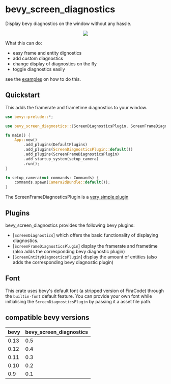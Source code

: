 # bevy_screen_diagnostics

Display bevy diagnostics on the window without any hassle.

<p align="center">
    <img src="https://i.laundmo.com/tENe0/fuxOJOrA74.png/raw">
</p>

What this can do:

- easy frame and entity dignostics
- add custom diagnostics
- change display of diagnostics on the fly
- toggle diagnostics easily

see the [examples](./examples/) on how to do this.

## Quickstart

This adds the framerate and frametime diagnostics to your window.

```rs
use bevy::prelude::*;

use bevy_screen_diagnostics::{ScreenDiagnosticsPlugin, ScreenFrameDiagnosticsPlugin};

fn main() {
    App::new()
        .add_plugins(DefaultPlugins)
        .add_plugins(ScreenDiagnosticsPlugin::default())
        .add_plugins(ScreenFrameDiagnosticsPlugin)
        .add_startup_system(setup_camera)
        .run();
}

fn setup_camera(mut commands: Commands) {
    commands.spawn(Camera2dBundle::default());
}
```

The ScreenFrameDiagnosticsPlugin is a [very simple plugin](./src/extras.rs)

## Plugins

bevy_screen_diagnostics provides the following bevy plugins:
- [`ScreenDiagnostics`]  which offers the basic functionality of displaying diagnostics.
- [`ScreenFrameDiagnosticsPlugin`] display the framerate and frametime (also adds the corresponding bevy diagnostic plugin)
- [`ScreenEntityDiagnosticsPlugin`] display the amount of entities (also adds the corresponding bevy diagnostic plugin)

## Font

This crate uses bevy's default font (a stripped version of FiraCode) through the `builtin-font` default feature.
You can provide your own font while initialising the `ScreenDiagnosticsPlugin` by passing it a asset file path. 

## compatible bevy versions

| bevy | bevy_screen_diagnostics |
| ---- | ----------------------- |
| 0.13 | 0.5                     |
| 0.12 | 0.4                     |
| 0.11 | 0.3                     |
| 0.10 | 0.2                     |
| 0.9  | 0.1                     |

